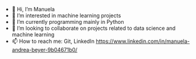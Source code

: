 - 👋 Hi, I’m Manuela
- 👀 I’m interested in machine learning projects
- 🌱 I’m currently programming mainly in Python 
- 💞️ I’m looking to collaborate on projects related to data science and machine learning
- 📫 How to reach me: Git, LinkedIn https://www.linkedin.com/in/manuela-andrea-beyer-9b04671b0/

<!---
Miuuu13/Miuuu13 is a ✨ special ✨ repository because its `README.md` (this file) appears on your GitHub profile.
You can click the Preview link to take a look at your changes.
--->
